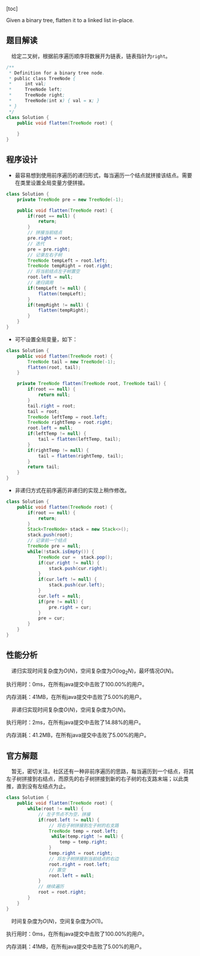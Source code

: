 [toc]

Given a binary tree, flatten it to a linked list in-place.



## 题目解读

&emsp;给定二叉树，根据前序遍历顺序将数展开为链表，链表指针为`right`。

```java
/**
 * Definition for a binary tree node.
 * public class TreeNode {
 *     int val;
 *     TreeNode left;
 *     TreeNode right;
 *     TreeNode(int x) { val = x; }
 * }
 */
class Solution {
    public void flatten(TreeNode root) {
        
    }
}
```

## 程序设计

* 最容易想到使用前序遍历的递归形式，每当遍历一个结点就拼接该结点。需要在类里设置全局变量方便拼接。

```java
class Solution {
    private TreeNode pre = new TreeNode(-1);

    public void flatten(TreeNode root) {
        if(root == null) {
            return;
        }
        // 拼接当前结点
        pre.right = root;
        // 迭代
        pre = pre.right;
        // 记录左右子树
        TreeNode tempLeft = root.left;
        TreeNode tempRight = root.right;
        // 将当前结点左子树置空
        root.left = null;
        // 递归调用
        if(tempLeft != null) {
            flatten(tempLeft);
        }
        if(tempRight != null) {
            flatten(tempRight);
        }
    }
}
```

* 可不设置全局变量，如下：

```java
class Solution {
    public void flatten(TreeNode root) {
        TreeNode tail = new TreeNode(-1);
        flatten(root, tail);
    }

    private TreeNode flatten(TreeNode root, TreeNode tail) {
        if(root == null) {
            return null;
        }
        tail.right = root;
        tail = root;
        TreeNode leftTemp = root.left;
        TreeNode rightTemp = root.right;
        root.left = null;
        if(leftTemp != null) {
            tail = flatten(leftTemp, tail);
        }
        if(rightTemp != null) {
            tail = flatten(rightTemp, tail);
        }
        return tail;
    }
}
```

* 非递归方式在前序遍历非递归的实现上稍作修改。

```java
class Solution {
    public void flatten(TreeNode root) {
        if(root == null) {
            return;
        }
        Stack<TreeNode> stack = new Stack<>();
        stack.push(root);
        // 记录前一个结点
        TreeNode pre = null;
        while(!stack.isEmpty()) {
            TreeNode cur =  stack.pop();
            if(cur.right != null) {
                stack.push(cur.right);
            }
            if(cur.left != null) {
                stack.push(cur.left);
            }
            cur.left = null;
            if(pre != null) {
                pre.right = cur;
            }
            pre = cur;
        }
    }
}
```

## 性能分析

&emsp;递归实现时间复杂度为$O(N)$，空间复杂度为$O(\log_2N)$，最坏情况$O(N)$。

执行用时：0ms，在所有java提交中击败了100.00%的用户。

内存消耗：41MB，在所有java提交中击败了5.00%的用户。

&emsp;非递归实现时间复杂度$O(N)$，空间复杂度为$O(N)$。

执行用时：2ms，在所有java提交中击败了14.88%的用户。

内存消耗：41.2MB，在所有java提交中击败了5.00%的用户。

## 官方解题

&emsp;暂无，密切关注。社区还有一种非前序遍历的思路，每当遍历到一个结点，将其左子树拼接到右结点，而原先的右子树拼接到新的右子树的右支路末端；以此类推，直到没有左结点为止。

```java
class Solution {
    public void flatten(TreeNode root) {
        while(root != null) {
            // 左子节点不为空，拼接
            if(root.left != null) {
                // 将右子树拼接到左子树的右支路
                TreeNode temp = root.left;
                 while(temp.right != null) {
                    temp = temp.right;
                }
                temp.right = root.right;
                // 将左子树拼接到当前结点的右边
                root.right = root.left;
                // 置空
                root.left = null;
            }
            // 继续遍历
            root = root.right;
        }
    }
}
```

&emsp;时间复杂度为$O(N)$，空间复杂度为$O(1)$。

执行用时：0ms，在所有java提交中击败了100.00%的用户。

内存消耗：41MB，在所有java提交中击败了5.00%的用户。
